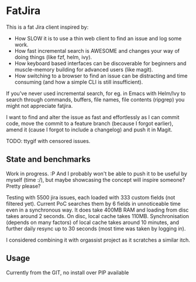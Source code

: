 FatJira
=======

This is a fat Jira client inspired by:
- How SLOW it is to use a thin web client to find an issue and log some work.
- How fast incremental search is AWESOME and changes your way of doing things
  (like fzf, helm, ivy).
- How keyboard based interfaces can be discoverable for beginners and
  muscle-memory building for advanced users (like magit).
- How switching to a browser to find an issue can be distracting and time
  consuming (and how a simple CLI is still insufficient).

If you've never used incremental search, for eg. in Emacs with Helm/Ivy to
search through commands, buffers, file names, file contents (ripgrep) you might
not appreciate fatjira.

I want to find and alter the issue as fast and effortlessly as I can commit
code, move the commit to a feature branch (because I forgot earlier), amend it
(cause I forgot to include a changelog) and push it in Magit.

TODO: ttygif with censored issues.

State and benchmarks
--------------------

Work in progress. :P And I probably won't be able to push it to be useful by
myself (time :/), but maybe showcasing the concept will inspire someone? Pretty
please?

Testing with 5500 jira issues, each loaded with 333 custom fields (not filtered
yet). Current PoC searches them by 6 fields in unnoticeable time even in a
synchronous way. It does take 400MB RAM and loading from disc takes around 2
seconds. On disc, local cache takes 110MB. Synchronisation (depends on many
factors) of local cache takes around 10 minutes, and further daily resync up to
30 seconds (most time was taken by logging in).

I considered combining it with orgassist project as it scratches a similar itch.


Usage
-----

Currently from the GIT, no install over PIP available
